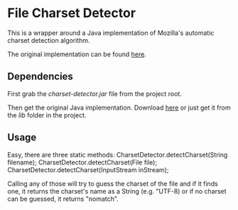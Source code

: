 File Charset Detector
================================

This is a wrapper around a Java implementation of Mozilla's automatic charset detection algorithm.

The original implementation can be found [here](http://jchardet.sourceforge.net/).

Dependencies
--------------------------------

First grab the *charset-detector.jar* file from the project root.

Then get the original Java implementation.
Download [here](http://sourceforge.net/projects/jchardet/files/) or just get it from the *lib* folder in the project.

Usage
--------------------------------

Easy, there are three static methods:
    CharsetDetector.detectCharset(String filename);
    CharsetDetector.detectCharset(File file);
    CharsetDetector.detectCharset(InputStream inStream);
    
Calling any of those will try to guess the charset of the file and if it finds one, it returns the charset's name as a String (e.g. "UTF-8) or if no charset can be guessed, it returns "nomatch".